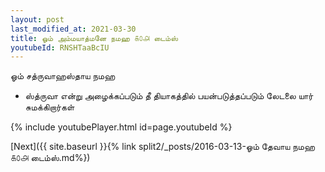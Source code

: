 ```yaml
---
layout: post
last_modified_at: 2021-03-30
title: ஓம் அம்மயாத்மனே நமஹ ௧௦௮ டைம்ஸ்
youtubeId: RNSHTaaBcIU
---
```

 
 
 ஓம் சத்ருவாஹஸ்தாய நமஹ  
 
 - ஸ்த்ருவா என்று அழைக்கப்படும் தீ தியாகத்தில் பயன்படுத்தப்படும் லேடலை யார் சுமக்கிறார்கள் 
 
  
 
  
 
 
 
 
 
 


{% include youtubePlayer.html id=page.youtubeId %}
 
[Next]({{ site.baseurl }}{% link  split2/_posts/2016-03-13-ஓம் தேவாய நமஹ ௧௦௮ டைம்ஸ்.md%})
 
